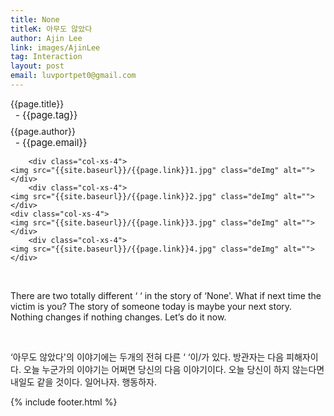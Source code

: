 ```yaml
---
title: None
titleK: 아무도 않았다
author: Ajin Lee
link: images/AjinLee
tag: Interaction
layout: post
email: luvportpet0@gmail.com
---	
```


<div class="container">

<div class="deDep">
{{page.title}}<br>
<p style="font-size:15px; margin:0px; padding:0px 0px 0px 8px; margin:0px 0px 8px 0px;">- {{page.tag}}</p>
{{page.author}}<br>
<p style="font-size:15px; margin:0px; padding:0px 0px 0px 8px;">- {{page.email}}</p>
</div>


<div class="row" class="imgcolor">
	
		<div class="col-xs-4">
	<img src="{{site.baseurl}}/{{page.link}}1.jpg" class="deImg" alt=""></div>
		<div class="col-xs-4">
	<img src="{{site.baseurl}}/{{page.link}}2.jpg" class="deImg" alt=""></div>
	<div class="col-xs-4">
	<img src="{{site.baseurl}}/{{page.link}}3.jpg" class="deImg" alt=""></div>
		<div class="col-xs-4">
	<img src="{{site.baseurl}}/{{page.link}}4.jpg" class="deImg" alt=""></div>
	
</div>
<br>

<div class="det lato">



There are two totally different ‘         ‘ in the story of ‘None'.
What if next time the victim is you? 
The story of someone today is maybe your next story.
Nothing changes if nothing changes.
Let’s do it now.



</div>

<br>

<div class="noto">

‘아무도 않았다'의 이야기에는 두개의 전혀 다른 ‘         ‘이/가 있다.
방관자는 다음 피해자이다. 
오늘 누군가의 이야기는 어쩌면 당신의 다음 이야기이다.
오늘 당신이 하지 않는다면 내일도 같을 것이다.
일어나자. 행동하자. 


</div>
 {% include footer.html %}